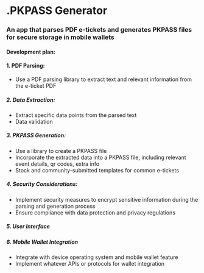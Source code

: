 # .PKPASS Generator

### An app that parses PDF e-tickets and generates PKPASS files for secure storage in mobile wallets

#### Development plan:

#### 1. PDF Parsing:
* Use a PDF parsing library to extract text and relevant information from the e-ticket PDF

##### 2. Data Extraction:
* Extract specific data points from the parsed text
* Data validation

##### 3. PKPASS Generation:
* Use a library to create a PKPASS file
* Incorporate the extracted data into a PKPASS file, including relevant event details, qr codes, extra info
* Stock and community-submitted templates for common e-tickets

##### 4. Security Considerations:
* Implement security measures to encrypt sensitive information during the parsing and generation process
* Ensure compliance with data protection and privacy regulations

##### 5. User Interface

##### 6. Mobile Wallet Integration
* Integrate with device operating system and mobile wallet feature
* Implement whatever APIs or protocols for wallet integration
